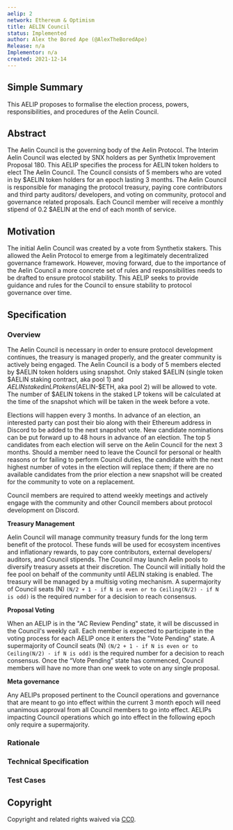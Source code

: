 ```yaml
---
aelip: 2
network: Ethereum & Optimism
title: AELIN Council
status: Implemented
author: Alex the Bored Ape (@AlexTheBoredApe)
Release: n/a
Implementor: n/a
created: 2021-12-14
---
```


## Simple Summary

<!--"If you can't explain it simply, you don't understand it well enough." Simply describe the outcome the proposed changes intends to achieve. This should be non-technical and accessible to a casual community member.-->

This AELIP proposes to formalise the election process, powers, responsibilities, and procedures of the Aelin Council.

## Abstract

<!--A short (~200 word) description of the proposed change, the abstract should clearly describe the proposed change. This is what *will* be done if the AELIP is implemented, not *why* it should be done or *how* it will be done. If the AELIP proposes deploying a new contract, write, "we propose to deploy a new contract that will do x".-->

The Aelin Council is the governing body of the Aelin Protocol. The Interim Aelin Council was elected by SNX holders as per Synthetix Improvement Proposal 180. This AELIP specifies the process for AELIN token holders to elect The Aelin Council. The Council consists of 5 members who are voted in by $AELIN token holders for an epoch lasting 3 months. The Aelin Council is responsible for managing the protocol treasury, paying core contributors and third party auditors/ developers, and voting on community, protocol and governance related proposals. Each Council member will receive a monthly stipend of 0.2 $AELIN at the end of each month of service.

## Motivation

<!--This is the problem statement. This is the *why* of the AELIP. It should clearly explain *why* the current state of the protocol is inadequate.  It is critical that you explain *why* the change is needed, if the AELIP proposes changing how something is calculated, you must address *why* the current calculation is inaccurate or wrong. This is not the place to describe how the AELIP will address the issue!-->

The initial Aelin Council was created by a vote from Synthetix stakers. This allowed the Aelin Protocol to emerge from a legitimately decentralized governance framework. However, moving forward, due to the importance of the Aelin Council a more concrete set of rules and responsibilities needs to be drafted to ensure protocol stability. This AELIP seeks to provide guidance and rules for the Council to ensure stability to protocol governance over time.

## Specification

<!--The specification should describe the syntax and semantics of any new feature, there are five sections
1. Overview
2. Rationale
3. Technical Specification
4. Test Cases
5. Configurable Values
-->

### Overview

<!--This is a high-level overview of *how* the AELIP will solve the problem. The overview should clearly describe how the new feature will be implemented.-->

The Aelin Council is necessary in order to ensure protocol development continues, the treasury is managed properly, and the greater community is actively being engaged. The Aelin Council is a body of 5 members elected by $AELIN token holders using snapshot. Only staked $AELIN (single token $AELIN staking contract, aka pool 1) and $AELIN staked in LP tokens ($AELIN-$ETH, aka pool 2) will be allowed to vote. The number of $AELIN tokens in the staked LP tokens will be calculated at the time of the snapshot which will be taken in the week before a vote.

Elections will happen every 3 months. In advance of an election, an interested party can post their bio along with their Ethereum address in Discord to be added to the next snapshot vote. New candidate nominations can be put forward up to 48 hours in advance of an election. The top 5 candidates from each election will serve on the Aelin Council for the next 3 months. Should a member need to leave the Council for personal or health reasons or for failing to perform Council duties, the candidate with the next highest number of votes in the election will replace them; if there are no available candidates from the prior election a new snapshot will be created for the community to vote on a replacement.

Council members are required to attend weekly meetings and actively engage with the community and other Council members about protocol development on Discord.

**Treasury Management**

Aelin Council will manage community treasury funds for the long term benefit of the protocol. These funds will be used for ecosystem incentives and inflationary rewards, to pay core contributors, external developers/ auditors, and Council stipends. The Council may launch Aelin pools to diversify treasury assets at their discretion. The Council will initially hold the fee pool on behalf of the community until AELIN staking is enabled. The treasury will be managed by a multisig voting mechanism. A supermajority of Council seats (N) `(N/2 + 1 - if N is even or to Ceiling(N/2) - if N is odd)` is the required number for a decision to reach consensus.

**Proposal Voting**

When an AELIP is in the "AC Review Pending" state, it will be discussed in the Council's weekly call. Each member is expected to participate in the voting process for each AELIP once it enters the "Vote Pending" state. A supermajority of Council seats (N) `(N/2 + 1 - if N is even or to Ceiling(N/2) - if N is odd)` is the required number for a decision to reach consensus. Once the “Vote Pending” state has commenced, Council members will have no more than one week to vote on any single proposal.

**Meta governance**

Any AELIPs proposed pertinent to the Council operations and governance that are meant to go into effect within the current 3 month epoch will need unanimous approval from all Council members to go into effect. AELIPs impacting Council operations which go into effect in the following epoch only require a supermajority.

### Rationale

<!--This is where you explain the reasoning behind how you propose to solve the problem. Why did you propose to implement the change in this way, what were the considerations and trade-offs. The rationale fleshes out what motivated the design and why particular design decisions were made. It should describe alternate designs that were considered and related work. The rationale may also provide evidence of consensus within the community, and should discuss important objections or concerns raised during discussion.-->

### Technical Specification

<!--The technical specification should outline the public API of the changes proposed. That is, changes to any of the interfaces Aelin currently exposes or the creations of new ones.-->

### Test Cases

<!--Test cases for an implementation are mandatory for AELIPs but can be included with the implementation..-->

## Copyright

Copyright and related rights waived via [CC0](https://creativecommons.org/publicdomain/zero/1.0/).
